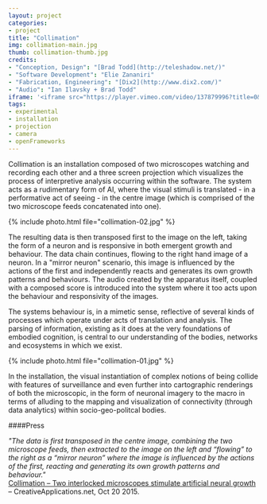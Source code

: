 ```yaml
---
layout: project
categories:
- project
title: "Collimation"
img: collimation-main.jpg
thumb: collimation-thumb.jpg
credits:
- "Conception, Design": "[Brad Todd](http://teleshadow.net/)"
- "Software Development": "Elie Zananiri"
- "Fabrication, Engineering": "[Dix2](http://www.dix2.com/)"
- "Audio": "Ian Ilavsky + Brad Todd"
iframe: '<iframe src="https://player.vimeo.com/video/137879996?title=0&byline=0&portrait=0" width="945" height="532" frameborder="0" webkitallowfullscreen mozallowfullscreen allowfullscreen></iframe>'
tags: 
- experimental
- installation
- projection
- camera
- openFrameworks
---
```

Collimation is an installation composed of two microscopes watching and recording each other and a three screen projection which visualizes the process of interpretive analysis occurring within the software. The system acts as a rudimentary form of AI, where the visual stimuli is translated - in a performative act of seeing - in the centre image (which is comprised of the two microscope feeds concatenated into one).

{% include photo.html file="collimation-02.jpg" %}

The resulting data is then transposed first to the image on the left, taking the form of a neuron and is responsive in both emergent growth and behaviour. The data chain continues, flowing to the right hand image of a neuron. In a "mirror neuron" scenario, this image is influenced by the actions of the first and independently reacts and generates its own growth patterns and behaviours. 
The audio created by the apparatus itself, coupled with a composed score is introduced into the system where it too acts upon the behaviour and responsivity of the images. 

The systems behaviour is, in a mimetic sense, reflective of several kinds of processes which operate under acts of translation and analysis. The parsing of information, existing as it does at the very foundations of embodied cognition, is central to our understanding of the bodies, networks and ecosystems in which we exist. 

{% include photo.html file="collimation-01.jpg" %}

In the installation, the visual instantiation of complex notions of being collide with features of surveillance and even further into cartographic renderings of both the microscopic, in the form of neuronal imagery to the macro in terms of alluding to the mapping and visualization of connectivity (through data analytics) within socio-geo-politcal bodies.

####Press

_"The data is first transposed in the centre image, combining the two microscope feeds, then extracted to the image on the left and “flowing” to the right as a “mirror neuron” where the image is influenced by the actions of the first, reacting and generating its own growth patterns and behaviour."_  
[Collimation – Two interlocked microscopes stimulate artificial neural growth](http://www.creativeapplications.net/openframeworks/collimation-two-interlocked-microscopes-stimulate-artificial-neural-growth/) – CreativeApplications.net, Oct 20 2015.
